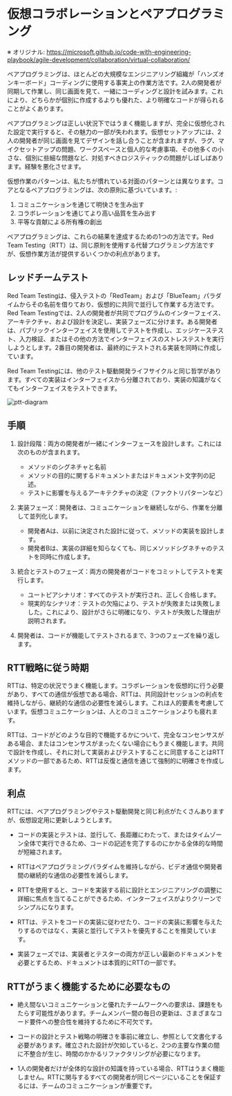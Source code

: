 # 仮想コラボレーションとペアプログラミング

※ オリジナル: https://microsoft.github.io/code-with-engineering-playbook/agile-development/collaboration/virtual-collaboration/

ペアプログラミングは、ほとんどの大規模なエンジニアリング組織が「ハンズオンキーボード」コーディングに使用する事実上の作業方法です。2人の開発者が同期して作業し、同じ画面を見て、一緒にコーディングと設計を試みます。これにより、どちらかが個別に作成するよりも優れた、より明確なコードが得られることがよくあります。

ペアプログラミングは正しい状況下ではうまく機能しますが、完全に仮想化された設定で実行すると、その魅力の一部が失われます。仮想セットアップには、2人の開発者が同じ画面を見てデザインを話し合うことが含まれますが、ラグ、マイクセットアップの問題、ワークスペースと個人的な考慮事項、その他多くの小さな、個別に些細な問題など、対処すべきロジスティックの問題がしばしばあります。経験を悪化させます。

仮想作業のパターンは、私たちが慣れている対面のパターンとは異なります。コアとなるペアプログラミングは、次の原則に基づいています。:

1. コミュニケーションを通じて明快さを生み出す
2. コラボレーションを通じてより高い品質を生み出す
3. 平等な貢献による所有権の創出

ペアプログラミングは、これらの結果を達成するための1つの方法です。Red Team Testing（RTT）は、同じ原則を使用する代替プログラミング方法ですが、仮想作業方法が提供するいくつかの利点があります。

## レッドチームテスト

Red Team Testingは、侵入テストの「RedTeam」および「BlueTeam」パラダイムからその名前を借りており、仮想的に共同で並行して作業する方法です。Red Team Testingでは、2人の開発者が共同でプログラムのインターフェイス、アーキテクチャ、および設計を決定し、実装フェーズに分けます。ある開発者は、パブリックインターフェイスを使用してテストを作成し、エッジケーステスト、入力検証、またはその他の方法でインターフェイスのストレステストを実行しようとします。2番目の開発者は、最終的にテストされる実装を同時に作成しています。

Red Team Testingには、他のテスト駆動開発ライフサイクルと同じ哲学があります。すべての実装はインターフェイスから分離されており、実装の知識がなくてもインターフェイスをテストできます。

![ptt-diagram](images/PTTdiagram.PNG)

## 手順

1. 設計段階：両方の開発者が一緒にインターフェースを設計します。これには次のものが含まれます。
    * メソッドのシグネチャと名前
    * メソッドの目的に関するドキュメントまたはドキュメント文字列の記述。
    * テストに影響を与えるアーキテクチャの決定（ファクトリパターンなど）

2. 実装フェーズ：開発者は、コミュニケーションを継続しながら、作業を分離して並列化します。
    * 開発者Aは、以前に決定された設計に従って、メソッドの実装を設計します。
    * 開発者Bは、実装の詳細を知らなくても、同じメソッドシグネチャのテストを同時に作成します。

3. 統合とテストのフェーズ：両方の開発者がコードをコミットしてテストを実行します。
    * ユートピアシナリオ：すべてのテストが実行され、正しく合格します。
    * 現実的なシナリオ：テストの欠陥により、テストが失敗または失敗しました。これにより、設計がさらに明確になり、テストが失敗した理由が説明されます。

4. 開発者は、コードが機能してテストされるまで、3つのフェーズを繰り返します。

## RTT戦略に従う時期

RTTは、特定の状況でうまく機能します。コラボレーションを仮想的に行う必要があり、すべての通信が仮想である場合、RTTは、共同設計セッションの利点を維持しながら、継続的な通信の必要性を減らします。これは人的要素を考慮しています。仮想コミュニケーションは、人とのコミュニケーションよりも疲れます。

RTTは、コードがどのような目的で機能するかについて、完全なコンセンサスがある場合、またはコンセンサスがまったくない場合にもうまく機能します。共同で設計を作成し、それに対して実装およびテストすることに同意することはRTTメソッドの一部であるため、RTTは反復と通信を通じて強制的に明確さを作成します。

## 利点

RTTには、ペアプログラミングやテスト駆動開発と同じ利点がたくさんありますが、仮想設定用に更新しようとします。

* コードの実装とテストは、並行して、長距離にわたって、またはタイムゾーン全体で実行できるため、コードの記述を完了するのにかかる全体的な時間が短縮されます。

* RTTはペアプログラミングパラダイムを維持しながら、ビデオ通信や開発者間の継続的な通信の必要性を減らします。

* RTTを使用すると、コードを実装する前に設計とエンジニアリングの調整に詳細に焦点を当てることができるため、インターフェイスがよりクリーンでシンプルになります。

* RTTは、テストをコードの実装に従わせたり、コードの実装に影響を与えたりするのではなく、実装と並行してテストを優先することを推奨しています。

* 実装フェーズでは、実装者とテスターの両方が正しい最新のドキュメントを必要とするため、ドキュメントは本質的にRTTの一部です。

## RTTがうまく機能するために必要なもの

* 絶え間ないコミュニケーションと優れたチームワークへの要求は、課題をもたらす可能性があります。チームメンバー間の毎日の更新は、さまざまなコード要件への整合性を維持するために不可欠です。

* コードの設計とテスト戦略の明確さを事前に確立し、参照として文書化する必要があります。確立された設計が欠如していると、2つの主要な作業の間に不整合が生じ、時間のかかるリファクタリングが必要になります。

* 1人の開発者だけが全体的な設計の知識を持っている場合、RTTはうまく機能しません。RTTに関与するすべての開発者が同じページにいることを保証するには、チームのコミュニケーションが重要です。